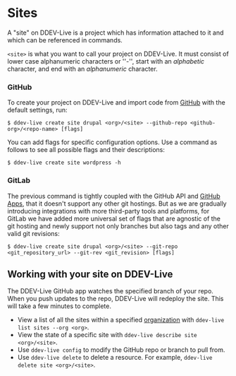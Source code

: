 # Sites

A "site" on DDEV-Live is a project which has information attached to it and which can be referenced in commands.

`<site>` is what you want to call your project on DDEV-Live. It must consist of lower case alphanumeric characters or ''-'', start with an _alphabetic_ character, and end with an _alphanumeric_ character.

### GitHub

To create your project on DDEV-Live and import code from [GitHub](github.md) with the default settings, run:
```
$ ddev-live create site drupal <org>/<site> --github-repo <github-org>/<repo-name> [flags]
```

You can add flags for specific configuration options. Use a command as follows to see all possible flags and their descriptions:
```
$ ddev-live create site wordpress -h
```

### GitLab

The previous command is tightly coupled with the GitHub API and [GitHub Apps](https://developer.github.com/apps/), that it doesn't support any other git hostings. But as we are gradually introducing integrations with more third-party tools and platforms, for GitLab we have added more universal set of flags that are agnostic of the git hosting and newly support not only branches but also tags and any other valid git revisions:
```
$ ddev-live create site drupal <org>/<site> --git-repo <git_repository_url> --git-rev <git_revision> [flags]
```


## Working with your site on DDEV-Live
The DDEV-Live GitHub app watches the specified branch of your repo. When you push updates to the repo, DDEV-Live will redeploy the site. This will take a few minutes to complete.

- View a list of all the sites within a specified [organization](organizations.md) with `ddev-live list sites --org <org>`.
- View the state of a specific site with `ddev-live describe site <org>/<site>`.
- Use `ddev-live config` to modify the GitHub repo or branch to pull from.
- Use `ddev-live delete` to delete a resource. For example, `ddev-live delete site <org>/<site>`.
